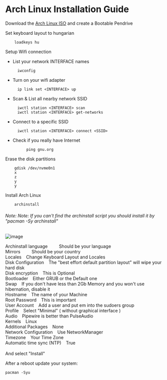 
# Arch Linux Installation Guide

Download the [Arch Linux ISO](https://archlinux.org/download/) and create a Bootable Pendrive 

Set keyboard layout to hungarian

		loadkeys hu
    
Setup Wifi connection

- List your network INTERFACE names

		iwconfig
	
- Turn on your wifi adapter 
	
  		ip link set <INTERFACE> up
		
- Scan & List all nearby network SSID
	
  		iwctl station <INTERFACE> scan
		iwctl station <INTERFACE> get-networks
	
- Connect to a specific SSID
	
 		iwctl station <INTERFACE> connect <SSID>

- Check if you really have Internet

    		ping gnu.org
    
Erase the disk partitions
	
	 	gdisk /dev/nvme0n1
		x
		z
		y
		y

Install Arch Linux

		archinstall
###### *Note: Note: If you can't find the archinstall script you should install it by "pacman -Sy archinstall"*

![image](https://github.com/sonus89/linux_scripts/assets/10185202/d0f78186-be6f-48a2-a60c-072cd518d2d4)

Archinstall language &ensp;&ensp;&ensp;&ensp; Should be your language &nbsp;  
Mirrors &ensp;&ensp;&ensp;&ensp; Should be your country &nbsp;  
Locales &ensp; Change Keyboard Layout and Locales &nbsp;  
Disk Configuration &ensp; The "best effort default partition layout" will wipe your hard disk &nbsp;  
Disk encryption &ensp; This is Optional &nbsp;  
Bootloader &ensp; Either GRUB or the Default one &nbsp;  
Swap &ensp; If you don't have less than 2Gb Memory and you won't use hibernation, disable it &nbsp;  
Hostname &ensp; The name of your Machine &nbsp;  
Root Password &ensp; This is important &nbsp;  
User Account &ensp; Add a user and put em into the sudoers group &nbsp;  
Profile &ensp; Select "Minimal" ( without graphical interface ) &nbsp;  
Audio &ensp; Pipewire is better than PulseAudio &nbsp;  
Kernels &ensp; Linux &nbsp;  
Additional Packages &ensp; None &nbsp;   
Network Configuration &ensp; Use NetworkManager &nbsp;  
Timezone &ensp; Your Time Zone &nbsp;  
Automatic time sync (NTP) &ensp; True &nbsp;   
&nbsp;  
And select "Install"

After a reboot update your system:

	pacman -Syu
    
